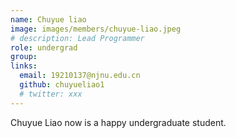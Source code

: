 ```yaml
---
name: Chuyue liao
image: images/members/chuyue-liao.jpeg
# description: Lead Programmer
role: undergrad
group: 
links:
  email: 19210137@njnu.edu.cn
  github: chuyueliao1
  # twitter: xxx
---
```


Chuyue Liao now is a happy undergraduate student.

